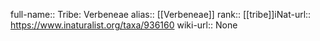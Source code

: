 

full-name:: Tribe: Verbeneae
alias:: [[Verbeneae]]
rank:: [[tribe]]iNat-url:: https://www.inaturalist.org/taxa/936160
wiki-url:: None